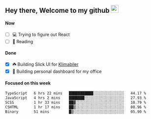 ## Hey there, Welcome to my github <img src="https://media.giphy.com/media/hvRJCLFzcasrR4ia7z/giphy.gif" width="25px">

#### Now
- [ ] 💻 Trying to figure out React
- [ ] 📕 Reading

#### Done
- [x] ☘️ Building Slick UI for [Klimabiler](https://klimabiler.dk)
- [x] 🚀 Building personal dashboard for my office
 
 #### Focused on this week
<!--START_SECTION:waka-->

```txt
TypeScript   6 hrs 22 mins   ███████████░░░░░░░░░░░░░░   44.17 %
JavaScript   4 hrs 2 mins    ███████░░░░░░░░░░░░░░░░░░   27.93 %
SCSS         1 hr 33 mins    ██▓░░░░░░░░░░░░░░░░░░░░░░   10.79 %
CSHTML       1 hr 17 mins    ██▒░░░░░░░░░░░░░░░░░░░░░░   08.96 %
Binary       51 mins         █▒░░░░░░░░░░░░░░░░░░░░░░░   05.90 %
```

<!--END_SECTION:waka-->

